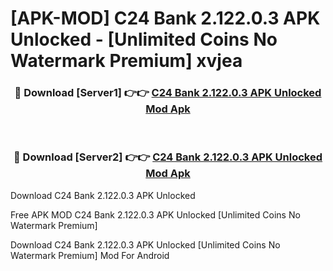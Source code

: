 # [APK-MOD] C24 Bank 2.122.0.3 APK Unlocked - [Unlimited Coins No Watermark Premium] xvjea



<div align="center">
<h3>🔴 Download [Server1] 👉👉 <a href="https://momento.my/?title=C24_Bank_2.122.0.3_APK_Unlocked">C24 Bank 2.122.0.3 APK Unlocked Mod Apk</a></h3><br>

<h3>🔴 Download [Server2] 👉👉 <a href="https://momento.my/?title=C24_Bank_2.122.0.3_APK_Unlocked">C24 Bank 2.122.0.3 APK Unlocked Mod Apk</a></h3>
</div>



Download C24 Bank 2.122.0.3 APK Unlocked 

Free APK MOD C24 Bank 2.122.0.3 APK Unlocked [Unlimited Coins No Watermark Premium]

Download C24 Bank 2.122.0.3 APK Unlocked [Unlimited Coins No Watermark Premium] Mod For Android
